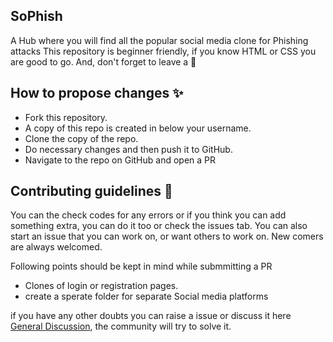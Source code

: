 ## SoPhish 
   A Hub where you will find all the popular social media clone for Phishing attacks
   This repository is beginner friendly, if you know HTML or CSS you are good to go.
   And, don't forget to leave a 🌟

## How to propose changes ✨
  - Fork this repository.
  - A copy of this repo is created in below your username.
  - Clone the copy of the repo.
  - Do necessary changes and then push it to GitHub.
  - Navigate to the repo on GitHub and open a PR


## Contributing guidelines 📝

You can the check codes for any errors or if you think you can add something extra, you can do it too or check the issues tab. You can also start an issue that you can work on, or want others to work on.
New comers are always welcomed. 


Following points should be kept in mind while submmitting a PR

 - Clones of login or registration pages.
 - create a sperate folder for separate Social media platforms

if you have any other doubts you can raise a issue or discuss it here [General Discussion](https://github.com/omkar787/SoPhish/discussions/10), the community will try to solve it.

